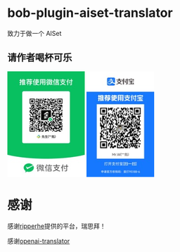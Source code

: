 # bob-plugin-aiset-translator
致力于做一个 AISet

  
  
  
  
## 请作者喝杯可乐  
![image](image/weixin.jpg) 
![image](image/zhifubao.jpg)  

# 感谢 
感谢[ripperhe](https://github.com/ripperhe)提供的平台，瑞思拜！ 

感谢[openai-translator](https://github.com/openai-translator/bob-plugin-openai-translator)
